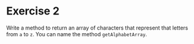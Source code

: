 # Exercise 2

Write a method to return an array of characters that represent that letters from `a` to `z`. You can name the method `getAlphabetArray`.